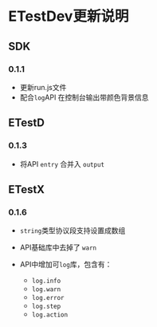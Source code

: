 
# ETestDev更新说明

## SDK 

### 0.1.1

- 更新run.js文件
- 配合`log`API 在控制台输出带颜色背景信息

## ETestD

### 0.1.3

- 将API `entry` 合并入 `output`


## ETestX

### 0.1.6

- `string`类型协议段支持设置成数组
- API基础库中去掉了 `warn`
- API中增加可`log`库，包含有：

    - `log.info`
    - `log.warn`
    - `log.error`
    - `log.step`
    - `log.action`
